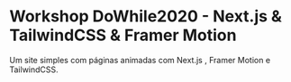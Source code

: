 # Workshop DoWhile2020 - Next.js & TailwindCSS & Framer Motion

Um site simples com  páginas animadas com Next.js , Framer Motion e TailwindCSS.
